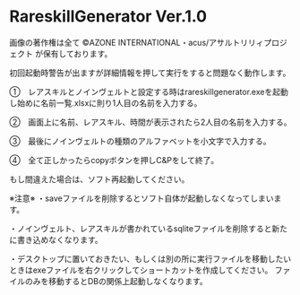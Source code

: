 # RareskillGenerator Ver.1.0
画像の著作権は全て ©AZONE INTERNATIONAL・acus/アサルトリリィプロジェクト が保有しております。

初回起動時警告が出ますが詳細情報を押して実行をすると問題なく動作します。

①　レアスキルとノインヴェルトと設定する時はrareskillgenerator.exeを起動し始めに名前一覧.xlsxに則り1人目の名前を入力する。

②　画面上に名前、レアスキル、時間が表示されたら2人目の名前を入力する。

③　最後にノインヴェルトの種類のアルファベットを小文字で入力する。

④　全て正しかったらcopyボタンを押しC&Pをして終了。

もし間違えた場合は、ソフト再起動してください。

※注意※
・saveファイルを削除するとソフト自体が起動しなくなってしまいます。

・ノインヴェルト、レアスキルが書かれているsqliteファイルを削除すると新たに書き込めなくなります。

・デスクトップに置いておきたい、もしくは別の所に実行ファイルを移動したいときはexeファイルを右クリックしてショートカットを作成してください。
ファイルのみを移動するとDBの関係上起動しなくなります。
